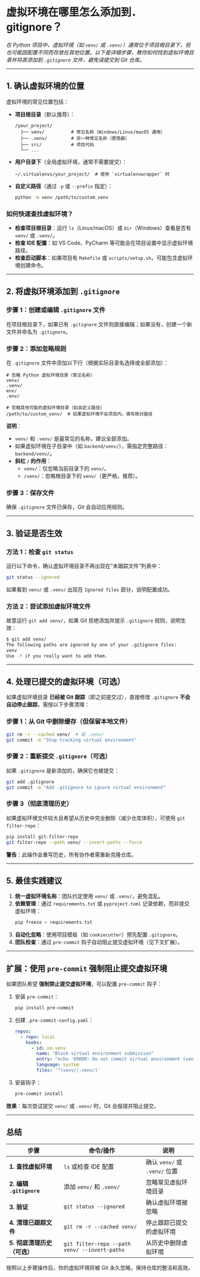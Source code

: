 # 虚拟环境在哪里怎么添加到． gitignore？

_在 Python 项目中，虚拟环境（如 `venv/` 或 `.venv/`）通常位于项目根目录下，但也可能因配置不同而存放在其他位置。以下是详细步骤，教你如何找到虚拟环境目录并将其添加到 `.gitignore` 文件，避免误提交到 Git 仓库。_

---

## **1. 确认虚拟环境的位置**
虚拟环境的常见位置包括：
- **项目根目录**（默认推荐）：
  ```
  /your_project/
    ├── venv/          # 常见名称（Windows/Linux/macOS 通用）
    ├── .venv/         # 另一种常见名称（更隐蔽）
    ├── src/           # 项目代码
    └── ...
  ```
- **用户目录下**（全局虚拟环境，通常不需要提交）：
  ```
  ~/.virtualenvs/your_project/  # 使用 `virtualenvwrapper` 时
  ```
- **自定义路径**（通过 `-p` 或 `--prefix` 指定）：
  ```bash
  python -m venv /path/to/custom_venv
  ```

### **如何快速查找虚拟环境？**
- **检查项目根目录**：运行 `ls`（Linux/macOS）或 `dir`（Windows）查看是否有 `venv/` 或 `.venv/`。
- **检查 IDE 配置**：如 VS Code、PyCharm 等可能会在项目设置中显示虚拟环境路径。
- **检查启动脚本**：如果项目有 `Makefile` 或 `scripts/setup.sh`，可能包含虚拟环境创建命令。

---

## **2. 将虚拟环境添加到 `.gitignore`**
### **步骤 1：创建或编辑 `.gitignore` 文件**
在项目根目录下，如果已有 `.gitignore` 文件则直接编辑；如果没有，创建一个新文件并命名为 `.gitignore`。

### **步骤 2：添加忽略规则**
在 `.gitignore` 文件中添加以下行（根据实际目录名选择或全部添加）：
```gitignore
# 忽略 Python 虚拟环境目录（常见名称）
venv/
.venv/
env/
.env/

# 忽略其他可能的虚拟环境目录（如自定义路径）
/path/to/custom_venv/  # 如果虚拟环境不在项目内，填写绝对路径
```
**说明**：
- `venv/` 和 `.venv/` 是最常见的名称，建议全部添加。
- 如果虚拟环境在子目录中（如 `backend/venv/`），需指定完整路径：`backend/venv/`。
- **斜杠 `/` 的作用**：
  - `venv/`：仅忽略当前目录下的 `venv/`。
  - `/venv/`：忽略根目录下的 `venv/`（更严格，推荐）。

### **步骤 3：保存文件**
确保 `.gitignore` 文件已保存，Git 会自动应用规则。

---

## **3. 验证是否生效**
### **方法 1：检查 `git status`**
运行以下命令，确认虚拟环境目录不再出现在“未跟踪文件”列表中：
```bash
git status --ignored
```
如果看到 `venv/` 或 `.venv/` 出现在 `Ignored files` 部分，说明配置成功。

### **方法 2：尝试添加虚拟环境文件**
故意运行 `git add venv/`，如果 Git 拒绝添加并提示 `.gitignore` 规则，说明生效：
```bash
$ git add venv/
The following paths are ignored by one of your .gitignore files:
venv
Use -f if you really want to add them.
```

---

## **4. 处理已提交的虚拟环境（可选）**
如果虚拟环境目录 **已经被 Git 跟踪**（即之前提交过），直接修改 `.gitignore` **不会自动停止跟踪**。需按以下步骤清理：

### **步骤 1：从 Git 中删除缓存（但保留本地文件）**
```bash
git rm -r --cached venv/  # 或 .venv/
git commit -m "Stop tracking virtual environment"
```

### **步骤 2：重新提交 `.gitignore`（可选）**
如果 `.gitignore` 是新添加的，确保它也被提交：
```bash
git add .gitignore
git commit -m "Add .gitignore to ignore virtual environment"
```

### **步骤 3（彻底清理历史）**
如果虚拟环境文件较大且希望从历史中完全删除（减少仓库体积），可使用 `git filter-repo`：
```bash
pip install git-filter-repo
git filter-repo --path venv/ --invert-paths --force
```
**警告**：此操作会重写历史，所有协作者需重新克隆仓库。

---

## **5. 最佳实践建议**
1. **统一虚拟环境名称**：团队约定使用 `venv/` 或 `.venv/`，避免混乱。
2. **依赖管理**：通过 `requirements.txt` 或 `pyproject.toml` 记录依赖，而非提交虚拟环境：
   ```bash
   pip freeze > requirements.txt
   ```
3. **自动化忽略**：使用项目模板（如 `cookiecutter`）预先配置 `.gitignore`。
4. **团队检查**：通过 `pre-commit` 钩子自动阻止提交虚拟环境（见下文扩展）。

---

## **扩展：使用 `pre-commit` 强制阻止提交虚拟环境**
如果团队希望 **强制禁止提交虚拟环境**，可以配置 `pre-commit` 钩子：
1. 安装 `pre-commit`：
   ```bash
   pip install pre-commit
   ```
2. 创建 `.pre-commit-config.yaml`：
   ```yaml
   repos:
     - repo: local
       hooks:
         - id: no-venv
           name: "Block virtual environment submission"
           entry: "echo 'ERROR: Do not commit virtual environment (venv/ or .venv/)!'; exit 1"
           language: system
           files: '^(venv/|.venv/)'
   ```
3. 安装钩子：
   ```bash
   pre-commit install
   ```
**效果**：每次尝试提交 `venv/` 或 `.venv/` 时，Git 会报错并阻止提交。

---

## **总结**
| 步骤 | 命令/操作 | 说明 |
|------|-----------|------|
| **1. 查找虚拟环境** | `ls` 或检查 IDE 配置 | 确认 `venv/` 或 `.venv/` 位置 |
| **2. 编辑 `.gitignore`** | 添加 `venv/` 和 `.venv/` | 忽略常见虚拟环境目录 |
| **3. 验证** | `git status --ignored` | 确认虚拟环境被忽略 |
| **4. 清理已跟踪文件** | `git rm -r --cached venv/` | 停止跟踪已提交的虚拟环境 |
| **5. 彻底清理历史（可选）** | `git filter-repo --path venv/ --invert-paths` | 从历史中删除虚拟环境 |

按照以上步骤操作后，你的虚拟环境将被 Git 永久忽略，保持仓库的整洁和高效。
